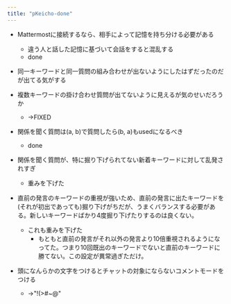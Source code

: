```yaml
---
title: "pKeicho-done"
---
```


- Mattermostに接続するなら、相手によって記憶を持ち分ける必要がある
    - 違う人と話した記憶に基づいて会話をすると混乱する
    - done

- 同一キーワードと同一質問の組み合わせが出ないようにしたはずだったのだが出てる気がする
- 複数キーワードの掛け合わせ質問が出てないように見えるが気のせいだろうか
    - →FIXED

- 関係を聞く質問は(a, b)で質問したら(b, a)もusedになるべき
    - done
- 関係を聞く質問が、特に掘り下げられてない新着キーワードに対して乱発されすぎ
    - 重みを下げた
- 直前の発言のキーワードの重視が強いため、直前の発言に出たキーワードを(それが初出であっても)掘り下げがちだが、うまくバランスする必要がある。新しいキーワードばかり4度掘り下げたりするのは良くない。
    - これも重みを下げた
        - もともと直前の発言がそれ以外の発言より10倍重視されるようになってた。つまり10回既出のキーワードでないと直前のキーワードに勝てない。この設定が異常過ぎただけ。

- 頭になんらかの文字をつけるとチャットの対象にならないコメントモードをつける
    - →"!(>#~@"

